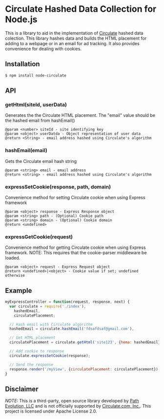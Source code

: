 # Circulate Hashed Data Collection for Node.js

This is a library to aid in the implementation of [Circulate](http://www.circulate.com) hashed data colection. This library hashes data and builds the HTML placement for adding to a webpage or in an email for ad tracking. It also provides convenience for dealing with cookies.

## Installation

```sh
$ npm install node-circulate
```

## API

### getHtml(siteId, userData)

Generates the the Circulate HTML placement. The "email" value should be the hashed email from hashEmail()

```
@param <number> siteId - site identifying key
@param <object> userDatda - Object representation of user data
@return <String> - email address hashed using Circulate's algorithm
```

### hashEmail(email)

Gets the Circulate email hash string

```
@param <string> email - email address
@return <string> - email address hashed using Circulate's algorithm
```

### expressSetCookie(response, path, domain)

Convenience method for setting Circulate cookie when using Express framework

```
@param <object> response - Express Response object
@param <string> path - (Optional) Cookie path
@param <string> domain - (Optional) Cookie domain
@return <undefined>
```

### expressGetCookie(request)

Convenience method for getting Circulate cookie when using Express framework. NOTE: This requires that the cookie-parser middleware be loaded.

```
@param <object> request - Express Request object
@return <undefined>|<object> - Cookie value if set; undefined otherwise
```

## Example

```js
myExpressController = function(request, response, next) {
  var circulate = require('./index'),
    hashedEmail,
    circulatePlacement;

  // Hash email with Circulate algorithm
  hashedEmail = circulate.hashEmail('fdsafdsaf@gmail.com'),

  // Get HTML placement
  circulatePlacement = circulate.getHtml('site123', {hema: hashedEmail});

  // Add cookie to response
  circulate.expressSetCookie(response);

  // Send the response
  response.render('/myView', {circulatePlacement: circulatePlacement})
}
```

## Disclaimer

*NOTE:* This is a third-party, open source library developed by [Path Evolution, LLC](http://pathevolution.com/) and is not officially supported by [Circulate.com, Inc.](http://www.circulate.com). This project is licensed under Apache License 2.0.